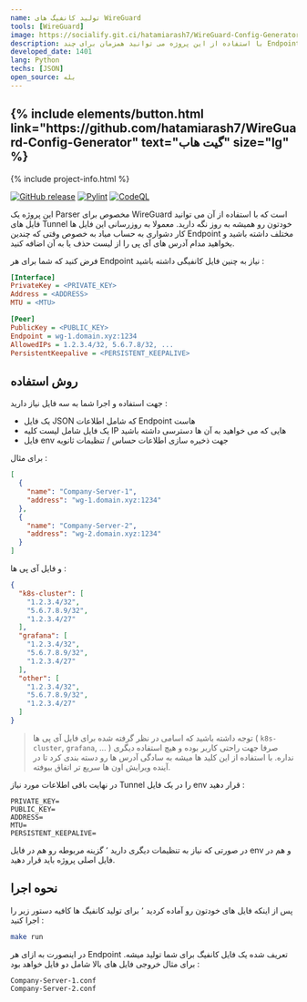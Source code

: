 ```yaml
---
name: تولید کانفیگ های WireGuard
tools: [WireGuard]
image: https://socialify.git.ci/hatamiarash7/WireGuard-Config-Generator/image?description=1&font=KoHo&language=1&owner=1&pattern=Circuit%20Board&theme=Dark
description: با استفاده از این پروژه می توانید همزمان برای چند Endpoint و آدرس های IP مختلف یک کانفیگ WireGuard تولید کنید.
developed_date: 1401
lang: Python
techs: [JSON]
open_source: بله
---
```


<h2 class="center">
{% include elements/button.html link="https://github.com/hatamiarash7/WireGuard-Config-Generator" text="گیت هاب" size="lg" %}
</h2>

{% include project-info.html %}

[![GitHub release](https://img.shields.io/github/release/hatamiarash7/WireGuard-Config-Generator.svg)](https://GitHub.com/hatamiarash7/WireGuard-Config-Generator/releases/) [![Pylint](https://github.com/hatamiarash7/WireGuard-Config-Generator/actions/workflows/pylint.yml/badge.svg?branch=main)](https://github.com/hatamiarash7/WireGuard-Config-Generator/actions/workflows/pylint.yml) [![CodeQL](https://github.com/hatamiarash7/WireGuard-Config-Generator/actions/workflows/codeql-analysis.yml/badge.svg)](https://github.com/hatamiarash7/WireGuard-Config-Generator/actions/workflows/codeql-analysis.yml)

این پروژه یک Parser مخصوص برای WireGuard است که با استفاده از آن می توانید فایل های Tunnel خودتون رو همیشه به روز نگه دارید. معمولا به روزرسانی این فایل ها کار دشواری به حساب میاد به خصوص وقتی که چندین Endpoint مختلف داشته باشید و بخواهید مدام آدرس های آی پی را از لیست حذف یا به آن اضافه کنید.

فرض کنید که شما برای هر Endpoint نیاز به چنین فایل کانفیگی داشته باشید :

```ini
[Interface]
PrivateKey = <PRIVATE_KEY>
Address = <ADDRESS>
MTU = <MTU>

[Peer]
PublicKey = <PUBLIC_KEY>
Endpoint = wg-1.domain.xyz:1234
AllowedIPs = 1.2.3.4/32, 5.6.7.8/32, ...
PersistentKeepalive = <PERSISTENT_KEEPALIVE>
```

## روش استفاده

جهت استفاده و اجرا شما به سه فایل نیاز دارید :

- یک فایل JSON که شامل اطلاعات Endpoint هاست
- یک فایل شامل لیست کلیه IP هایی که می خواهید به آن ها دسترسی داشته باشید
- فایل env جهت ذخیره سازی اطلاعات حساس / تنظیمات ثانویه

برای مثال :

```json
[
  {
    "name": "Company-Server-1",
    "address": "wg-1.domain.xyz:1234"
  },
  {
    "name": "Company-Server-2",
    "address": "wg-2.domain.xyz:1234"
  }
]
```

و فایل آی پی ها :

```json
{
  "k8s-cluster": [
    "1.2.3.4/32", 
    "5.6.7.8.9/32", 
    "1.2.3.4/27"
  ],
  "grafana": [
    "1.2.3.4/32", 
    "5.6.7.8.9/32", 
    "1.2.3.4/27"
  ],
  "other": [
    "1.2.3.4/32", 
    "5.6.7.8.9/32", 
    "1.2.3.4/27"
  ]
}
```

> توجه داشته باشید که اسامی در نظر گرفته شده برای فایل آی پی ها ( `k8s-cluster`, `grafana`, ... ) صرفا جهت راحتی کاربر بوده و هیچ استفاده دیگری نداره. با استفاده از این کلید ها میشه به سادگی آدرس ها رو دسته بندی کرد تا در آینده ویرایش اون ها سریع تر اتفاق بیوفته.

در نهایت باقی اطلاعات مورد نیاز Tunnel را در یک فایل env قرار دهید :

```env
PRIVATE_KEY=
PUBLIC_KEY=
ADDRESS=
MTU=
PERSISTENT_KEEPALIVE=
```

در صورتی که نیاز به تنظیمات دیگری دارید ٬ گزینه مربوطه رو هم در فایل env و هم در فایل اصلی پروژه باید قرار دهید.

## نحوه اجرا

پس از اینکه فایل های خودتون رو آماده کردید ٬ برای تولید کانفیگ ها کافیه دستور زیر را اجرا کنید :

```bash
make run
```

در اینصورت به ازای هر Endpoint تعریف شده یک فایل کانفیگ برای شما تولید میشه. برای مثال خروجی فایل های بالا شامل دو فایل خواهد بود :

```text
Company-Server-1.conf
Company-Server-2.conf
```
